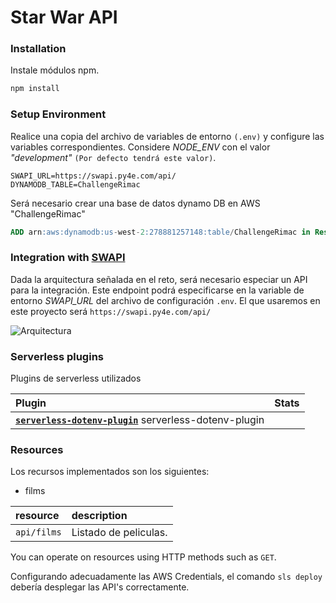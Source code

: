 # Star War API

### Installation 

Instale módulos npm.

```sh
npm install
```

### Setup Environment

Realice una copia del archivo de variables de entorno `(.env)` y configure las variables correspondientes.
Considere *NODE_ENV* con el valor *"development"* `(Por defecto tendrá este valor)`.
```
SWAPI_URL=https://swapi.py4e.com/api/
DYNAMODB_TABLE=ChallengeRimac
```
Será necesario crear una base de datos dynamo DB en AWS "ChallengeRimac"

```sql
ADD arn:aws:dynamodb:us-west-2:278881257148:table/ChallengeRimac in Resource serverless.yml
```

### Integration with [SWAPI](https://swapi.py4e.com/documentation)

Dada la arquitectura señalada en el reto, será necesario especiar un API para la integración. Este endpoint podrá especificarse en la variable de entorno *SWAPI_URL* del archivo de configuración `.env`. El que usaremos en este proyecto será `https://swapi.py4e.com/api/`

![Arquitectura](https://i.ibb.co/nbdHq5C/arquitectura.jpg)

### Serverless plugins

Plugins de serverless utilizados

| Plugin | Stats |
|:---------------------------|:-----------:|
| **[`serverless-dotenv-plugin`](https://github.com/neverendingqs/serverless-dotenv-plugin)** serverless-dotenv-plugin 

### Resources
Los recursos implementados son los siguientes:

- films

| resource      | description                       |
|:--------------|:----------------------------------|
| `api/films`      | Listado de peliculas. |

You can operate on resources using HTTP methods such as `GET`.

Configurando adecuadamente las AWS Credentials, el comando `sls deploy` debería desplegar las API's correctamente.
